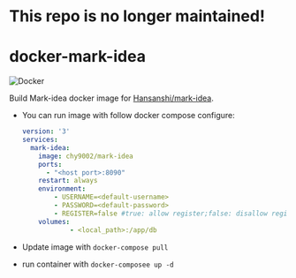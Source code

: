 

This repo is no longer maintained!
================


# docker-mark-idea
 
![Docker](https://github.com/chy9002/docker-mark-idea/workflows/Docker/badge.svg?branch=main)

Build Mark-idea docker image for [Hansanshi/mark-idea](https://github.com/Hansanshi/mark-idea).

* You can run image with follow docker compose configure:

  ```yaml
  version: '3'
  services:
    mark-idea:
      image: chy9002/mark-idea
      ports:
        - "<host port>:8090"
      restart: always
      environment:
          - USERNAME=<default-username>
          - PASSWORD=<default-password>
          - REGISTER=false #true: allow register;false: disallow regisster
      volumes:
              - <local_path>:/app/db
  ```

* Update image with `docker-compose pull`
* run container with `docker-composee up -d`
